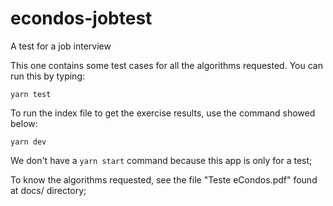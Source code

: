 # econdos-jobtest
A test for a job interview

This one contains some test cases for all the algorithms requested. You can run this by typing:

`yarn test`

To run the index file to get the exercise results, use the command showed below:

`yarn dev`

We don't have a `yarn start`  command because this app is only for a test;

To know the algorithms requested, see the file "Teste eCondos.pdf" found at docs/ directory;
